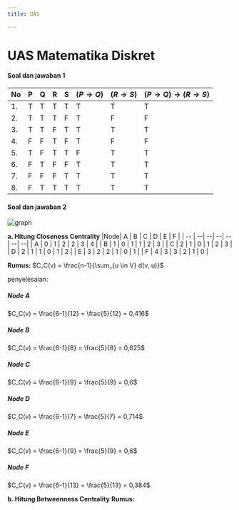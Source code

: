 ```yaml
---
title: UAS

---
```


# UAS Matematika Diskret

#### Soal dan jawaban 1
|No|P |Q |R |S|$(P\to Q)$|$(R\to S)$|$(P\to Q)\to(R\to S)$|
| -| -| -| -| -| -|-|-|
|1.|T |T |T |T |T |T|T|              
|2.|T |T |T |F |T |F|F|
|3.|T |T |F |T |T |T|T|
|4.|F |F |T |F |T |F|F|
|5.|T |F |T |T |F |T|T|
|6.|F |T |F |F |T |T|T|
|7.|F |F |F |T |T |T|T|
|8.|F |T |T |T |T |T|T|

#### Soal dan jawaban 2
![graph](https://hackmd.io/_uploads/HkIZaGE41e.png)


**a. Hitung Closeness Centrality**
|Node| A | B | C | D | E | F |
| -- | --| --| --| --| --| --|
| A  | 0 | 1 | 2 | 2 | 3 | 4 |
| B  | 1 | 0 | 1 | 1 | 2 | 3 |
| C  | 2 | 1 | 0 | 1 | 2 | 3 |
| D  | 2 | 1 | 1 | 0 | 1 | 2 |
| E  | 3 | 2 | 2 | 1 | 0 | 1 |
| F  | 4 | 3 | 3 | 2 | 1 | 0 |

**Rumus:**
$C_C(v) = \frac{n-1}{\sum_{u \in V} d(v, u)}$

penyelesaian:
##### Node A
$C_C(v) = \frac{6-1}{12} = \frac{5}{12} = 0,416$
##### Node B
$C_C(v) = \frac{6-1}{8} = \frac{5}{8} = 0,625$
##### Node C
$C_C(v) = \frac{6-1}{9} = \frac{5}{9} = 0,6$
##### Node D
$C_C(v) = \frac{6-1}{7} = \frac{5}{7} = 0,714$
##### Node E
$C_C(v) = \frac{6-1}{9} = \frac{5}{9} = 0,6$
##### Node F
$C_C(v) = \frac{6-1}{13} = \frac{5}{13} = 0,384$

**b. Hitung Betweenness Centrality**
**Rumus:**







